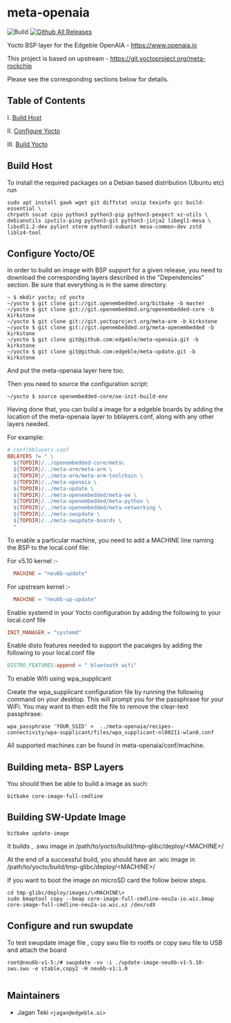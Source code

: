 # meta-openaia

![Build](https://github.com/edgeble/meta-openaia/actions/workflows/neu2a-v2-kirkstone.yml/badge.svg)
[![Github All Releases](https://img.shields.io/github/downloads/atom/atom/total.svg?style=flat)](https://github.com/edgeble/meta-openaia/releases)

Yocto BSP layer for the Edgeble OpenAIA - https://www.openaia.io

This project is based on upstream - https://git.yoctoproject.org/meta-rockchip

Please see the corresponding sections below for details.

## Table of Contents

I. [Build Host](https://github.com/edgeble/meta-openaia#build-host)

II. [Configure Yocto](https://github.com/edgeble/meta-openaia#configure-yoctooe)

III. [Build Yocto](https://github.com/edgeble/meta-openaia#building-meta--bsp-layers)

## Build Host
To install the required packages on a Debian based distribution (Ubuntu etc) run

```
sudo apt install gawk wget git diffstat unzip texinfo gcc build-essential \
chrpath socat cpio python3 python3-pip python3-pexpect xz-utils \
debianutils iputils-ping python3-git python3-jinja2 libegl1-mesa \
libsdl1.2-dev pylint xterm python3-subunit mesa-common-dev zstd liblz4-tool
```

## Configure Yocto/OE

In order to build an image with BSP support for a given release, you need to download the corresponding layers described in the "Dependencies" section. Be sure that everything is in the same directory.

```shell
~ $ mkdir yocto; cd yocto
~/yocto $ git clone git://git.openembedded.org/bitbake -b master
~/yocto $ git clone git://git.openembedded.org/openembedded-core -b kirkstone
~/yocto $ git clone git://git.yoctoproject.org/meta-arm -b kirkstone
~/yocto $ git clone git://git.openembedded.org/meta-openembedded -b kirkstone
~/yocto $ git clone git@github.com:edgeble/meta-openaia.git -b kirkstone
~/yocto $ git clone git@github.com:edgeble/meta-update.git -b kirkstone
```

And put the meta-openaia layer here too.

Then you need to source the configuration script:

```shell
~/yocto $ source openembedded-core/oe-init-build-env
```

Having done that, you can build a image for a edgeble boards by adding the location of the meta-openaia layer to bblayers.conf, along with any other layers needed.

For example:

```makefile
# conf/bblayers.conf
BBLAYERS ?= " \
  ${TOPDIR}/../openembedded-core/meta\
  ${TOPDIR}/../meta-arm/meta-arm \
  ${TOPDIR}/../meta-arm/meta-arm-toolchain \
  ${TOPDIR}/../meta-openaia \
  ${TOPDIR}/../meta-update \
  ${TOPDIR}/../meta-openembedded/meta-oe \
  ${TOPDIR}/../meta-openembedded/meta-python \
  ${TOPDIR}/../meta-openembedded/meta-networking \
  ${TOPDIR}/../meta-swupdate \
  ${TOPDIR}/../meta-swupdate-boards \
  "
```

To enable a particular machine, you need to add a MACHINE line naming the BSP to the local.conf file:

For v5.10 kernel :-

```makefile
  MACHINE = "neu6b-update"
```

For upstream kernel :-

```makefile
  MACHINE = "neu6b-up-update"
```

Enable systemd in your Yocto configuration by adding the following to your local.conf file

```makefile
INIT_MANAGER = "systemd"
```

Enable disto features needed to support the pacakges by adding the following to your local.conf file

```makefile
DISTRO_FEATURES:append = " bluetooth wifi"
```

To enable Wifi using wpa_supplicant

Create the wpa_supplicant configuration file by running the following command on your desktop.
This will prompt you for the passphrase for your WiFi.
You may want to then edit the file to remove the clear-text passphrase:

```shell
wpa_passphrase 'YOUR_SSID' >  ../meta-openaia/recipes-connectivity/wpa-supplicant/files/wpa_supplicant-nl80211-wlan0.conf
```

All supported machines can be found in meta-openaia/conf/machine.

## Building meta- BSP Layers

You should then be able to build a image as such:

```shell
bitbake core-image-full-cmdline
```
## Building SW-Update Image

```shell
bitbake update-image
```
It builds , .swu image in /path/to/yocto/build/tmp-glibc/deploy/\<MACHINE\>/


At the end of a successful build, you should have an .wic image in /path/to/yocto/build/tmp-glibc/deploy/\<MACHINE\>/

If you want to boot the image on microSD card the follow below steps.

```shell
cd tmp-glibc/deploy/images/\<MACHINE\>
sudo bmaptool copy --bmap core-image-full-cmdline-neu2a-io.wic.bmap core-image-full-cmdline-neu2a-io.wic.xz /dev/sdX
```
## Configure and run swupdate 

To test swupdate image file , copy swu file to rootfs  or copy swu file to USB and attach the board

```shell
root@neu6b-v1-5:/# swupdate -vv -i ./update-image-neu6b-v1-5.10-swu.swu -e stable,copy2 -H neu6b-v1:1.0


```
## Maintainers

* Jagan Teki `<jagan@edgeble.ai>`
